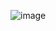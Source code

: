 ![image](https://user-images.githubusercontent.com/83521233/127723356-71cc862c-f7b1-42ea-8361-5caf4e9a84cd.png)
